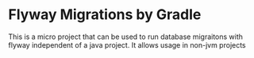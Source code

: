 # Flyway Migrations by Gradle

This is a micro project that can be used to run database migraitons with
flyway independent of a java project. It allows usage in non-jvm projects
